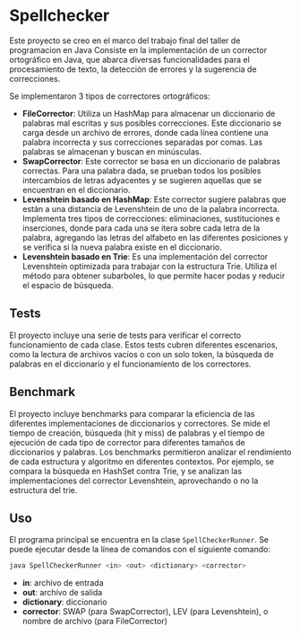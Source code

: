# Spellchecker
Este proyecto se creo en el marco del trabajo final del taller de programacion en Java
Consiste en la implementación de un corrector ortográfico en Java, que abarca diversas funcionalidades para el procesamiento de texto, la detección de errores y la sugerencia de correcciones.

Se implementaron 3 tipos de correctores ortográficos:
- **FileCorrector**: Utiliza un HashMap para almacenar un diccionario de palabras mal escritas y sus posibles correcciones. Este diccionario se carga desde un archivo de errores, donde cada línea contiene una palabra incorrecta y sus correcciones separadas por comas. Las palabras se almacenan y buscan en minúsculas.
- **SwapCorrector**: Este corrector se basa en un diccionario de palabras correctas. Para una palabra dada, se prueban todos los posibles intercambios de letras adyacentes y se sugieren aquellas que se encuentran en el diccionario.
- **Levenshtein basado en HashMap**: Este corrector sugiere palabras que están a una distancia de Levenshtein de uno de la palabra incorrecta. Implementa tres tipos de correcciones: eliminaciones, sustituciones e inserciones, donde para cada una se itera sobre cada letra de la palabra, agregando las letras del alfabeto en las diferentes posiciones y se verifica si la nueva palabra existe en el diccionario.
- **Levenshtein basado en Trie**: Es una implementación del corrector Levenshtein optimizada para trabajar con la estructura Trie. Utiliza el método para obtener subarboles, lo que permite hacer podas y reducir el espacio de búsqueda.

## Tests
El proyecto incluye una serie de tests para verificar el correcto funcionamiento de cada clase. Estos tests cubren diferentes escenarios, como la lectura de archivos vacíos o con un solo token, la búsqueda de palabras en el diccionario y el funcionamiento de los correctores.

## Benchmark
El proyecto incluye benchmarks para comparar la eficiencia de las diferentes implementaciones de diccionarios y correctores. Se mide el tiempo de creación, búsqueda (hit y miss) de palabras y el tiempo de ejecución de cada tipo de corrector para diferentes tamaños de diccionarios y palabras. Los benchmarks permitieron analizar el rendimiento de cada estructura y algoritmo en diferentes contextos. Por ejemplo, se compara la búsqueda en HashSet contra Trie, y se analizan las implementaciones del corrector Levenshtein, aprovechando o no la estructura del trie.

## Uso
El programa principal se encuentra en la clase `SpellCheckerRunner`. Se puede ejecutar desde la línea de comandos con el siguiente comando:
```bash
java SpellCheckerRunner <in> <out> <dictionary> <corrector>
```

- **in**: archivo de entrada
- **out**: archivo de salida
- **dictionary**: diccionario
- **corrector**: SWAP (para SwapCorrector), LEV (para Levenshtein), o nombre de archivo (para FileCorrector)

